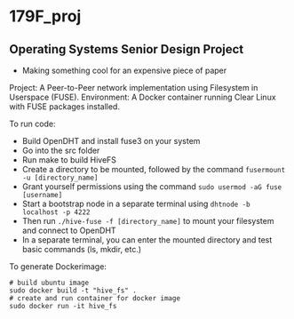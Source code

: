 # 179F_proj
## Operating Systems Senior Design Project
- Making something cool for an expensive piece of paper

Project: A Peer-to-Peer network implementation using Filesystem in Userspace (FUSE).
Environment: A Docker container running Clear Linux with FUSE packages installed.

To run code: 
- Build OpenDHT and install fuse3 on your system
- Go into the src folder
- Run make to build HiveFS
- Create a directory to be mounted, followed by the command `fusermount -u [directory_name]`
- Grant yourself permissions using the command `sudo usermod -aG fuse [username]`
- Start a bootstrap node in a separate terminal using `dhtnode -b localhost -p 4222`
- Then run `./hive-fuse -f [directory_name]` to mount your filesystem and connect to OpenDHT
- In a separate terminal, you can enter the mounted directory and test basic commands (ls, mkdir, etc.)

To generate Dockerimage:
```
# build ubuntu image
sudo docker build -t "hive_fs" .
# create and run container for docker image
sudo docker run -it hive_fs
```
